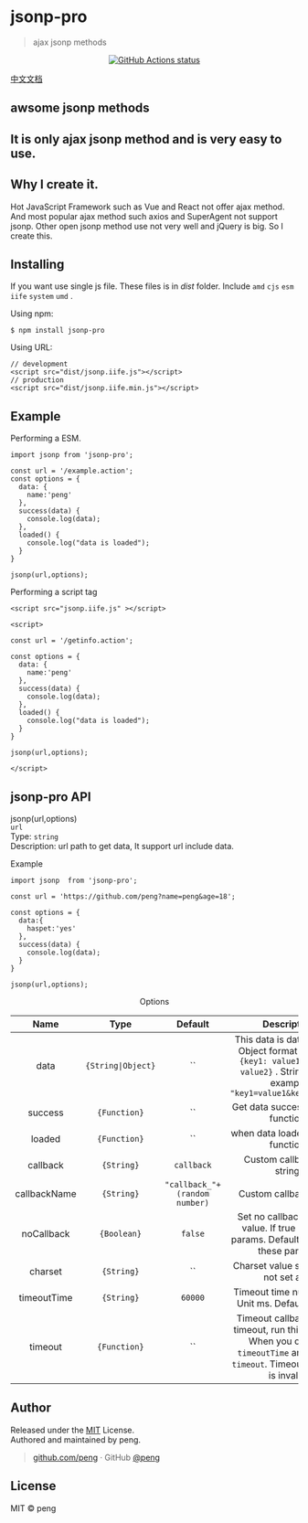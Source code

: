 # jsonp-pro

> ajax jsonp methods
<p align="center">
  <a href="https://github.com/peng/jsonp-pro"><img alt="GitHub Actions status" src="https://github.com/peng/jsonp-pro/workflows/jsonp-pro%20Package/badge.svg"></a>
</p>

[中文文档](https://github.com/peng/jsonp-pro/blob/master/READMECN.md)

## awsome jsonp methods

## It is only ajax jsonp method and is very easy to use.

## Why I create it.

Hot JavaScript Framework such as Vue and React not offer ajax method. And most popular ajax method such axios and SuperAgent not support jsonp. Other open jsonp method use not very well and jQuery is big. So I create this.

## Installing

If you want use single js file. These files is in _dist_ folder. Include `amd` `cjs` `esm` `iife` `system` `umd` .

Using npm:

```
$ npm install jsonp-pro
```

Using URL:

```
// development
<script src="dist/jsonp.iife.js"></script>
// production
<script src="dist/jsonp.iife.min.js"></script>
```

## Example

Performing a ESM.

```
import jsonp from 'jsonp-pro';

const url = '/example.action';
const options = {
  data: {
    name:'peng'
  },
  success(data) {
    console.log(data);
  },
  loaded() {
    console.log("data is loaded");
  }
}

jsonp(url,options);
```

Performing a script tag

```
<script src="jsonp.iife.js" ></script>

<script>

const url = '/getinfo.action';

const options = {
  data: {
    name:'peng'
  },
  success(data) {
    console.log(data);
  },
  loaded() {
    console.log("data is loaded");
  }
}

jsonp(url,options);

</script>
```

## jsonp-pro API

jsonp(url,options)  
`url`  
Type: `string`  
Description: url path to get data, It support url include data.

Example

```
import jsonp  from 'jsonp-pro';

const url = 'https://github.com/peng?name=peng&age=18';

const options = {
  data:{
    haspet:'yes'
  },
  success(data) {
    console.log(data);
  }
}

jsonp(url,options);
```

<center>Options</center>

|     Name     |        Type        |                                                                  Default                                                                   |                                       Description                                        |
| :----------: | :----------------: | :----------------------------------------------------------------------------------------------------------------------------------------: | :--------------------------------------------------------------------------------------: |
|     data     | `{String\|Object}` | `` | This data is data to send. Object format example: `{key1: value1 , key2: value2}` . String format example `"key1=value1&key2=value2"` |
|   success    |    `{Function}`    |                                                  `` | Get data success callback function.                                                  |
|    loaded    |    `{Function}`    |                                                  `` | when data loaded callback function.                                                  |
|   callback   |     `{String}`     |                                                                 `callback`                                                                 |                               Custom callback key string.                                |
| callbackName |     `{String}`     |                                                       `"callback_"+(random number)`                                                        |                                  Custom callback value.                                  |
|  noCallback  |    `{Boolean}`     |                                                                  `false`                                                                   | Set no callback key and value. If true no these params. Default false have these params. |
|   charset    |     `{String}`     |                                                `` | Charset value set, Default not set any.                                                |
| timeoutTime  |     `{String}`     |                                                                  `60000`                                                                   |                     Timeout time number set. Unit ms. Default 60000.                     |
|   timeout    |    `{Function}`    | `` | Timeout callback. When timeout, run this function. When you only set `timeoutTime` and not set `timeout`. Timeout methods is invalid. |

<!-- ## Status -->

<!-- [![Commitizen friendly](https://img.shields.io/badge/commitizen-friendly-brightgreen.svg)](http://commitizen.github.io/cz-cli/) -->

## Author

Released under the [MIT](./LICENSE) License.<br>
Authored and maintained by peng.

> [github.com/peng](https://github.com/peng) · GitHub [@peng](https://github.com/peng)

## License

MIT &copy; peng

<!-- ## ajax jsonp method -->

<!-- ## has support -->
